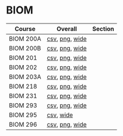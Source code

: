 # BIOM

| Course | Overall | Section |
| ------ | ------- | ------- |
| BIOM 200A | [csv](https://github.com/UCSD-Historical-Enrollment-Data/2024Fall/blob/main/overall/BIOM%20200A.csv), [png](https://raw.githubusercontent.com/UCSD-Historical-Enrollment-Data/2024Fall/main/plot_overall/BIOM%20200A.png), [wide](https://raw.githubusercontent.com/UCSD-Historical-Enrollment-Data/2024Fall/main/plot_overall_wide/BIOM%20200A.png) |  |
| BIOM 200B | [csv](https://github.com/UCSD-Historical-Enrollment-Data/2024Fall/blob/main/overall/BIOM%20200B.csv), [png](https://raw.githubusercontent.com/UCSD-Historical-Enrollment-Data/2024Fall/main/plot_overall/BIOM%20200B.png), [wide](https://raw.githubusercontent.com/UCSD-Historical-Enrollment-Data/2024Fall/main/plot_overall_wide/BIOM%20200B.png) |  |
| BIOM 201 | [csv](https://github.com/UCSD-Historical-Enrollment-Data/2024Fall/blob/main/overall/BIOM%20201.csv), [png](https://raw.githubusercontent.com/UCSD-Historical-Enrollment-Data/2024Fall/main/plot_overall/BIOM%20201.png), [wide](https://raw.githubusercontent.com/UCSD-Historical-Enrollment-Data/2024Fall/main/plot_overall_wide/BIOM%20201.png) |  |
| BIOM 202 | [csv](https://github.com/UCSD-Historical-Enrollment-Data/2024Fall/blob/main/overall/BIOM%20202.csv), [png](https://raw.githubusercontent.com/UCSD-Historical-Enrollment-Data/2024Fall/main/plot_overall/BIOM%20202.png), [wide](https://raw.githubusercontent.com/UCSD-Historical-Enrollment-Data/2024Fall/main/plot_overall_wide/BIOM%20202.png) |  |
| BIOM 203A | [csv](https://github.com/UCSD-Historical-Enrollment-Data/2024Fall/blob/main/overall/BIOM%20203A.csv), [png](https://raw.githubusercontent.com/UCSD-Historical-Enrollment-Data/2024Fall/main/plot_overall/BIOM%20203A.png), [wide](https://raw.githubusercontent.com/UCSD-Historical-Enrollment-Data/2024Fall/main/plot_overall_wide/BIOM%20203A.png) |  |
| BIOM 218 | [csv](https://github.com/UCSD-Historical-Enrollment-Data/2024Fall/blob/main/overall/BIOM%20218.csv), [png](https://raw.githubusercontent.com/UCSD-Historical-Enrollment-Data/2024Fall/main/plot_overall/BIOM%20218.png), [wide](https://raw.githubusercontent.com/UCSD-Historical-Enrollment-Data/2024Fall/main/plot_overall_wide/BIOM%20218.png) |  |
| BIOM 231 | [csv](https://github.com/UCSD-Historical-Enrollment-Data/2024Fall/blob/main/overall/BIOM%20231.csv), [png](https://raw.githubusercontent.com/UCSD-Historical-Enrollment-Data/2024Fall/main/plot_overall/BIOM%20231.png), [wide](https://raw.githubusercontent.com/UCSD-Historical-Enrollment-Data/2024Fall/main/plot_overall_wide/BIOM%20231.png) |  |
| BIOM 293 | [csv](https://github.com/UCSD-Historical-Enrollment-Data/2024Fall/blob/main/overall/BIOM%20293.csv), [png](https://raw.githubusercontent.com/UCSD-Historical-Enrollment-Data/2024Fall/main/plot_overall/BIOM%20293.png), [wide](https://raw.githubusercontent.com/UCSD-Historical-Enrollment-Data/2024Fall/main/plot_overall_wide/BIOM%20293.png) |  |
| BIOM 295 | [csv](https://github.com/UCSD-Historical-Enrollment-Data/2024Fall/blob/main/overall/BIOM%20295.csv), [wide](https://raw.githubusercontent.com/UCSD-Historical-Enrollment-Data/2024Fall/main/plot_overall_wide/BIOM%20295.png) |  |
| BIOM 296 | [csv](https://github.com/UCSD-Historical-Enrollment-Data/2024Fall/blob/main/overall/BIOM%20296.csv), [png](https://raw.githubusercontent.com/UCSD-Historical-Enrollment-Data/2024Fall/main/plot_overall/BIOM%20296.png), [wide](https://raw.githubusercontent.com/UCSD-Historical-Enrollment-Data/2024Fall/main/plot_overall_wide/BIOM%20296.png) |  |
